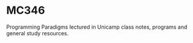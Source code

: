# MC346
Programming Paradigms lectured in Unicamp class notes, programs and general study resources.
